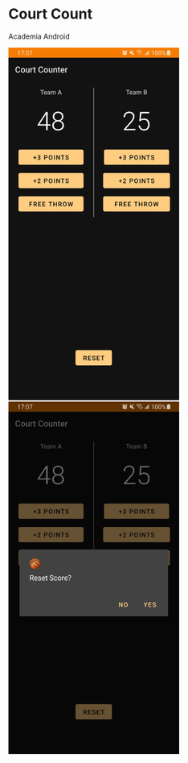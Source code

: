 # Court Count
Academia Android

<img src = "/screenshots/Court_Counter_1.jpg" height = 700>
 <img src = "/screenshots/Court_Counter_2.jpg" height = 700>
